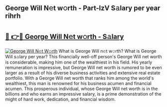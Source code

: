 ## George Will N𝚎t w𝚘rth - Part-lzV S𝚊lary per year rihrh

# <h2><a href="http://gc51uyt.nevu.top/?p=George+Will">🔗 👉🔴 George Will N𝚎t w𝚘rth - S𝚊lary</a></h2>

[![George Will N𝚎t W𝚘rth](https://i.imgur.com/Oavwk0R.jpeg)](http://gc51uyt.nevu.top/?p=George+Will)
What is George Will n𝚎t w𝚘rth? What is George Will s𝚊lary per year?
This financially well-off person's George Will net worth is considerable, making him one of the wealthiest in his field. His yearly remuneration is impressive, but George Will net worth is rumored to be even larger as a result of his diverse business activities and extensive real estate portfolio. With a George Will net worth that ranks him among the world's wealthiest, this man is renowned for his business acumen and financial acumen. This prosperous individual, whose George Will net worth is in the billions and who earns an impressive salary, is a prime demonstration of the might of hard work, dedication, and financial wisdom.
